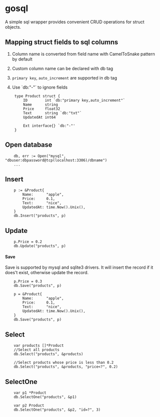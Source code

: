 # gosql

A simple sql wrapper provides convenient CRUD operations for struct objects.
 
## Mapping struct fields to sql columns
1. Column name is converted from field name with CamelToSnake pattern by default
1. Custom column name can be declared with db tag 
1. `primary key`, `auto_increment` are supported in db tag
1. Use \`db:"-"\` to ignore fields

        type Product struct {
    	    ID        int `db:"primary key,auto_increment"`
    	    Name      string
    	    Price     float32
    	    Text      string `db:"txt"`
    	    UpdatedAt int64
    	    
    	    Ext interface{} `db:"-"'
        }

## Open database

    	db, err := Open("mysql", "dbuser:dbpassword@tcp(localhost:3306)/dbname")
    	...

## Insert

        p := &Product{
            Name:      "apple",
            Price:     0.1,
            Text:      "nice",
            UpdatedAt: time.Now().Unix(),
        }
        db.Insert("products", p)
        
## Update

        p.Price = 0.2
        db.Update("products", p)
        
#### Save
Save is supported by mysql and sqlite3 drivers. It will insert the record if it does't exist, otherwise update the record.
       
        p.Price = 0.3
        db.Save("products", p)
        
        p = &Product{
            Name:      "apple",
            Price:     0.1,
            Text:      "nice",
            UpdatedAt: time.Now().Unix(),
        }
        db.Save("products", p)
        
## Select

        var products []*Product
        //Select all products
        db.Select("products", &products)
        
        //Select products whose price is less than 0.2
        db.Select("products", &products, "price<?", 0.2)
        
## SelectOne

        var p1 *Product
        db.SelectOne("products", &p1)
     
        var p2 Product
        db.SelectOne("products", &p2, "id=?", 3)
        